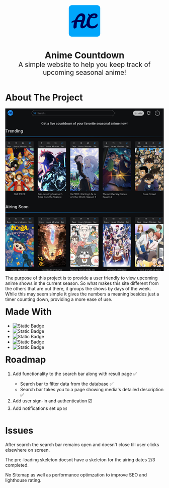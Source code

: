 <div align="center" style="margin-bottom: 30px"><img style="height: 100px; align-self:" src="./animeCountdownApp/public/favicon.png"></div>
<h1 style="border-bottom: 0; text-align:center; margin-bottom: -30px;">Anime Countdown</h1>
<h2 style="border-bottom: 0; text-align:center; font-weight:normal; margin-bottom: 50px;">A simple website to help you keep track of upcoming seasonal anime!</h2>
<h1>About The Project</h1>
<img src="./animeCountdownApp/public/preview-image.jpg"/>
<p style="margin-top: 10px;">The purpose of this project is to provide a user friendly to view upcoming anime shows in the current season. So what makes this site different from the others that are out there, it groups the shows by days of the week. While this may seem simple it gives the numbers a meaning besides just a timer counting down, providing a more ease of use.</p>
<h1 style="margin-top: 10px;">Made With</h1>
<ul>
    <li><img alt="Static Badge" src="https://img.shields.io/badge/Angular-000000?logo=angular"></li>
    <li><img alt="Static Badge" src="https://img.shields.io/badge/Spring_Boot-000000?logo=springboot">
    </li>
    <li><img alt="Static Badge" src="https://img.shields.io/badge/TypeScript-000000?logo=typescript">
    </li>
    <li><img alt="Static Badge" src="https://img.shields.io/badge/Render-000000?logo=render">
    </li>
    <li><img alt="Static Badge" src="https://img.shields.io/badge/Vercel-000000?logo=vercel">
    </li>
</ul>
<h1 style="margin-top: 10px;">Roadmap</h1>
<ol>
    <li>Add functionality to the search bar along with result page ✅</li>
    <ul>
        <li>Search bar to filter data from the database ✅</li>
        <li>Search bar takes you to a page showing media's detailed description ✅</li>
    </ul>
    <li>Add user sign-in and authentication ☑️</li>
    <li>Add notifications set up ☑️</li>
</ol>
<h1>Issues</h1>
<p>After search the search bar remains open and doesn't close till user clicks elsewhere on screen.</p>
<p>The pre-loading skeleton doesnt have a skeleton for the airing dates 2/3 completed.</p>
<p>No Sitemap as well as performance optimzation to improve SEO and lighthouse rating.</p>
